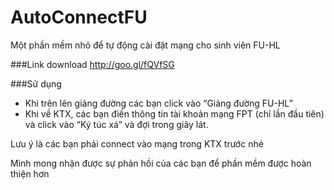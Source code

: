 AutoConnectFU
=============

Một phần mềm nhỏ để tự động cài đặt mạng cho sinh viên FU-HL

###Link download
http://goo.gl/fQVfSG

###Sử dụng
- Khi trên lên giảng đường các bạn click vào “Giảng đường FU-HL”
- Khi về KTX, các bạn điền thông tin tài khoản mạng FPT (chỉ lần đầu tiên) và click vào “Ký túc xá” và đợi trong giây lát.

Lưu ý là các bạn phải connect vào mạng trong KTX trước nhé 

Mình mong nhận được sự phản hồi của các bạn để phần mềm được hoàn thiện hơn 
